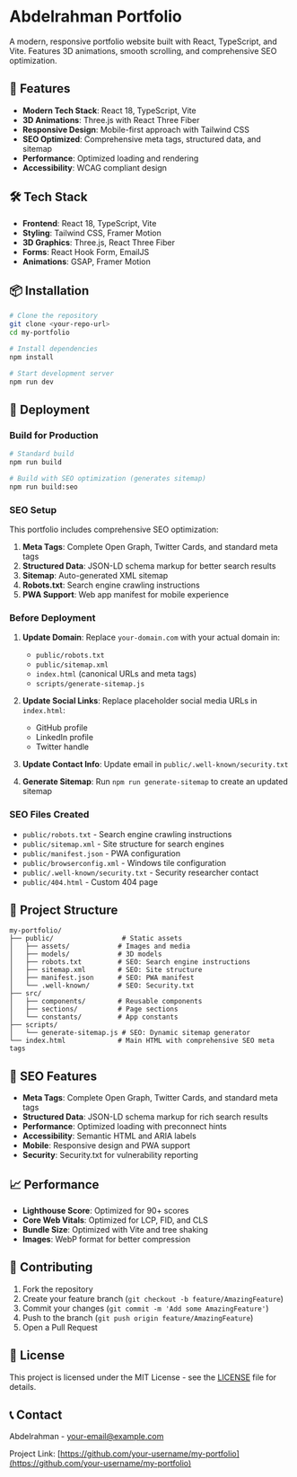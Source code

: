 # Abdelrahman Portfolio

A modern, responsive portfolio website built with React, TypeScript, and Vite. Features 3D animations, smooth scrolling, and comprehensive SEO optimization.

## 🚀 Features

- **Modern Tech Stack**: React 18, TypeScript, Vite
- **3D Animations**: Three.js with React Three Fiber
- **Responsive Design**: Mobile-first approach with Tailwind CSS
- **SEO Optimized**: Comprehensive meta tags, structured data, and sitemap
- **Performance**: Optimized loading and rendering
- **Accessibility**: WCAG compliant design

## 🛠️ Tech Stack

- **Frontend**: React 18, TypeScript, Vite
- **Styling**: Tailwind CSS, Framer Motion
- **3D Graphics**: Three.js, React Three Fiber
- **Forms**: React Hook Form, EmailJS
- **Animations**: GSAP, Framer Motion

## 📦 Installation

```bash
# Clone the repository
git clone <your-repo-url>
cd my-portfolio

# Install dependencies
npm install

# Start development server
npm run dev
```

## 🚀 Deployment

### Build for Production

```bash
# Standard build
npm run build

# Build with SEO optimization (generates sitemap)
npm run build:seo
```

### SEO Setup

This portfolio includes comprehensive SEO optimization:

1. **Meta Tags**: Complete Open Graph, Twitter Cards, and standard meta tags
2. **Structured Data**: JSON-LD schema markup for better search results
3. **Sitemap**: Auto-generated XML sitemap
4. **Robots.txt**: Search engine crawling instructions
5. **PWA Support**: Web app manifest for mobile experience

### Before Deployment

1. **Update Domain**: Replace `your-domain.com` with your actual domain in:
   - `public/robots.txt`
   - `public/sitemap.xml`
   - `index.html` (canonical URLs and meta tags)
   - `scripts/generate-sitemap.js`

2. **Update Social Links**: Replace placeholder social media URLs in `index.html`:
   - GitHub profile
   - LinkedIn profile
   - Twitter handle

3. **Update Contact Info**: Update email in `public/.well-known/security.txt`

4. **Generate Sitemap**: Run `npm run generate-sitemap` to create an updated sitemap

### SEO Files Created

- `public/robots.txt` - Search engine crawling instructions
- `public/sitemap.xml` - Site structure for search engines
- `public/manifest.json` - PWA configuration
- `public/browserconfig.xml` - Windows tile configuration
- `public/.well-known/security.txt` - Security researcher contact
- `public/404.html` - Custom 404 page

## 📁 Project Structure

```
my-portfolio/
├── public/                 # Static assets
│   ├── assets/            # Images and media
│   ├── models/            # 3D models
│   ├── robots.txt         # SEO: Search engine instructions
│   ├── sitemap.xml        # SEO: Site structure
│   ├── manifest.json      # SEO: PWA manifest
│   └── .well-known/       # SEO: Security.txt
├── src/
│   ├── components/        # Reusable components
│   ├── sections/          # Page sections
│   └── constants/         # App constants
├── scripts/
│   └── generate-sitemap.js # SEO: Dynamic sitemap generator
└── index.html             # Main HTML with comprehensive SEO meta tags
```

## 🎯 SEO Features

- **Meta Tags**: Complete Open Graph, Twitter Cards, and standard meta tags
- **Structured Data**: JSON-LD schema markup for rich search results
- **Performance**: Optimized loading with preconnect hints
- **Accessibility**: Semantic HTML and ARIA labels
- **Mobile**: Responsive design and PWA support
- **Security**: Security.txt for vulnerability reporting

## 📈 Performance

- **Lighthouse Score**: Optimized for 90+ scores
- **Core Web Vitals**: Optimized for LCP, FID, and CLS
- **Bundle Size**: Optimized with Vite and tree shaking
- **Images**: WebP format for better compression

## 🤝 Contributing

1. Fork the repository
2. Create your feature branch (`git checkout -b feature/AmazingFeature`)
3. Commit your changes (`git commit -m 'Add some AmazingFeature'`)
4. Push to the branch (`git push origin feature/AmazingFeature`)
5. Open a Pull Request

## 📄 License

This project is licensed under the MIT License - see the [LICENSE](LICENSE) file for details.

## 📞 Contact

Abdelrahman - [your-email@example.com](mailto:your-email@example.com)

Project Link: [https://github.com/your-username/my-portfolio](https://github.com/your-username/my-portfolio)
